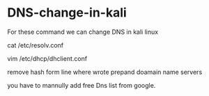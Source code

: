 # DNS-change-in-kali

For these command we can change DNS in kali linux 

cat /etc/resolv.conf

vim /etc/dhcp/dhclient.conf

remove hash form line where wrote prepand doamain name servers 

you have to mannully add free Dns list from google.
